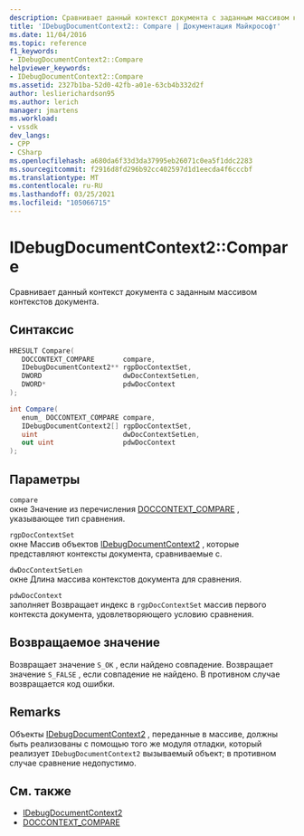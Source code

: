 ```yaml
---
description: Сравнивает данный контекст документа с заданным массивом контекстов документа.
title: 'IDebugDocumentContext2:: Compare | Документация Майкрософт'
ms.date: 11/04/2016
ms.topic: reference
f1_keywords:
- IDebugDocumentContext2::Compare
helpviewer_keywords:
- IDebugDocumentContext2::Compare
ms.assetid: 2327b1ba-52d0-42fb-a01e-63cb4b332d2f
author: leslierichardson95
ms.author: lerich
manager: jmartens
ms.workload:
- vssdk
dev_langs:
- CPP
- CSharp
ms.openlocfilehash: a680da6f33d3da37995eb26071c0ea5f1ddc2283
ms.sourcegitcommit: f2916d8fd296b92cc402597d1d1eecda4f6cccbf
ms.translationtype: MT
ms.contentlocale: ru-RU
ms.lasthandoff: 03/25/2021
ms.locfileid: "105066715"
---
```

# <a name="idebugdocumentcontext2compare"></a>IDebugDocumentContext2::Compare
Сравнивает данный контекст документа с заданным массивом контекстов документа.

## <a name="syntax"></a>Синтаксис

```cpp
HRESULT Compare( 
   DOCCONTEXT_COMPARE       compare,
   IDebugDocumentContext2** rgpDocContextSet,
   DWORD                    dwDocContextSetLen,
   DWORD*                   pdwDocContext
);
```

```csharp
int Compare( 
   enum_ DOCCONTEXT_COMPARE compare,
   IDebugDocumentContext2[] rgpDocContextSet,
   uint                     dwDocContextSetLen,
   out uint                 pdwDocContext
);
```

## <a name="parameters"></a>Параметры
`compare`\
окне Значение из перечисления [DOCCONTEXT_COMPARE](../../../extensibility/debugger/reference/doccontext-compare.md) , указывающее тип сравнения.

`rgpDocContextSet`\
окне Массив объектов [IDebugDocumentContext2](../../../extensibility/debugger/reference/idebugdocumentcontext2.md) , которые представляют контексты документа, сравниваемые с.

`dwDocContextSetLen`\
окне Длина массива контекстов документа для сравнения.

`pdwDocContext`\
заполняет Возвращает индекс в `rgpDocContextSet` массив первого контекста документа, удовлетворяющего условию сравнения.

## <a name="return-value"></a>Возвращаемое значение
 Возвращает значение `S_OK` , если найдено совпадение. Возвращает значение `S_FALSE` , если совпадение не найдено. В противном случае возвращается код ошибки.

## <a name="remarks"></a>Remarks
 Объекты [IDebugDocumentContext2](../../../extensibility/debugger/reference/idebugdocumentcontext2.md) , переданные в массиве, должны быть реализованы с помощью того же модуля отладки, который реализует `IDebugDocumentContext2` вызываемый объект; в противном случае сравнение недопустимо.

## <a name="see-also"></a>См. также
- [IDebugDocumentContext2](../../../extensibility/debugger/reference/idebugdocumentcontext2.md)
- [DOCCONTEXT_COMPARE](../../../extensibility/debugger/reference/doccontext-compare.md)
